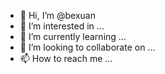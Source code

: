- 👋 Hi, I’m @bexuan
- 👀 I’m interested in ...
- 🌱 I’m currently learning ...
- 💞️ I’m looking to collaborate on ...
- 📫 How to reach me ...

<!---
bexuan/bexuan is a ✨ special ✨ repository because its `README.md` (this file) appears on your GitHub profile.
You can click the Preview link to take a look at your changes.
--->
